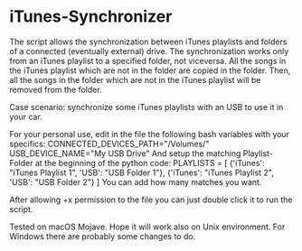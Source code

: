 # iTunes-Synchronizer

The script allows the synchronization between iTunes playlists and folders of a connected (eventually external) drive.
The synchronization works only from an iTunes playlist to a specified folder, not viceversa. 
All the songs in the iTunes playlist which are not in the folder are copied in the folder.
Then, all the songs in the folder which are not in the iTunes playlist will be removed from the folder.

Case scenario: synchronize some iTunes playlists with an USB to use it in your car.

For your personal use, edit in the file the following bash variables with your specifics:
CONNECTED_DEVICES_PATH="/Volumes/"
USB_DEVICE_NAME="My USB Drive"
And setup the matching Playlist-Folder at the beginning of the python code:
PLAYLISTS = [
  {'iTunes': "iTunes Playlist 1", 'USB': "USB Folder 1"},
  {'iTunes': "iTunes Playlist 2", 'USB': "USB Folder 2"}
]
You can add how many matches you want.

After allowing +x permission to the file you can just double click it to run the script.

Tested on macOS Mojave.
Hope it will work also on Unix environment. 
For Windows there are probably some changes to do.
